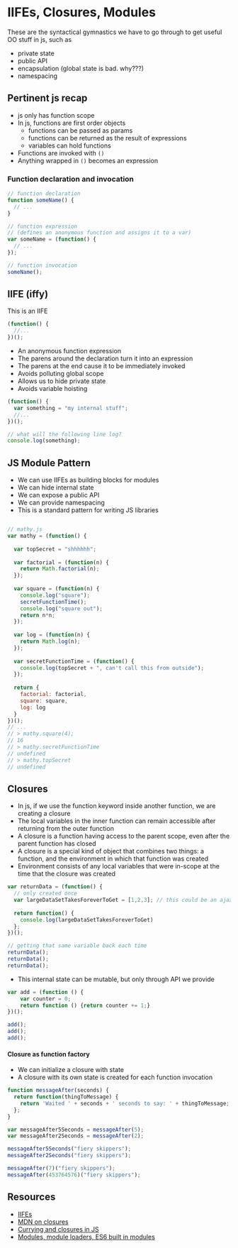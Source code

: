 # IIFEs, Closures, Modules

These are the syntactical gymnastics we have to go through to get useful OO stuff in js, such as
  - private state
  - public API
  - encapsulation (global state is bad.  why???)
  - namespacing

## Pertinent js recap

- js only has function scope
- In js, functions are first order objects
  - functions can be passed as params
  - functions can be returned as the result of expressions
  - variables can hold functions
- Functions are invoked with `()`
- Anything wrapped in `()` becomes an expression

### Function declaration and invocation

```javascript
// function declaration
function someName() { 
  // ...
}
```

```javascript
// function expression
// (defines an anonymous function and assigns it to a var)
var someName = (function() {
  // ...
});
```

```javascript
// function invocation
someName();
```

## IIFE (iffy)

This is an IIFE

```javascript
(function() {
  //...
})();
```

- An anonymous function expression
- The parens around the declaration turn it into an expression
- The parens at the end cause it to be immediately invoked
- Avoids polluting global scope
- Allows us to hide private state
- Avoids variable hoisting

```javascript
(function() {
  var something = "my internal stuff";
  //...
})();

// what will the following line log?
console.log(something);
```

## JS Module Pattern

- We can use IIFEs as building blocks for modules
- We can hide internal state
- We can expose a public API
- We can provide namespacing
- This is a standard pattern for writing JS libraries

```javascript

// mathy.js
var mathy = (function() {
  
  var topSecret = "shhhhhh";
  
  var factorial = (function(n) { 
    return Math.factorial(n);
  });
  
  var square = (function(n) {
    console.log("square");
    secretFunctionTime();
    console.log("square out");
    return n*n;
  });
  
  var log = (function(n) {
    return Math.log(n);
  });
  
  var secretFunctionTime = (function() {
    console.log(topSecret + ", can't call this from outside");
  });
  
  return {
    factorial: factorial,
    square: square,
    log: log
  }
})();
// ...
// > mathy.square(4);
// 16
// > mathy.secretFunctionTime
// undefined
// > mathy.topSecret
// undefined
```

## Closures

- In js, if we use the function keyword inside another function, we are creating a closure
- The local variables in the inner function can remain accessible after returning from the outer function
- A closure is a function having access to the parent scope, even after the parent function has closed
- A closure is a special kind of object that combines two things: a function, and the environment in which that function was created
- Environment consists of any local variables that were in-scope at the time that the closure was created

```javascript
var returnData = (function() {
  // only created once
  var largeDataSetTakesForeverToGet = [1,2,3]; // this could be an ajax call
  
  return function() { 
    console.log(largeDataSetTakesForeverToGet) 
  };
})();

// getting that same variable back each time
returnData();
returnData();
returnData();
```

- This internal state can be mutable, but only through API we provide

```javascript
var add = (function () {
    var counter = 0;
    return function () {return counter += 1;}
})();

add();
add();
add();
```

#### Closure as function factory

- We can initialize a closure with state
- A closure with its own state is created for each function invocation

```javascript
function messageAfter(seconds) {
  return function(thingToMessage) {
    return 'Waited ' + seconds + ' seconds to say: ' + thingToMessage;
  };
}

var messageAfter5Seconds = messageAfter(5);
var messageAfter2Seconds = messageAfter(2);

messageAfter5Seconds("fiery skippers");
messageAfter2Seconds("fiery skippers");

messageAfter(7)("fiery skippers");
messageAfter(453764576)("fiery skippers");
```


## Resources

- [IIFEs](http://en.wikipedia.org/wiki/Immediately-invoked_function_expression)
- [MDN on closures](https://developer.mozilla.org/en-US/docs/Web/JavaScript/Closures)
- [Currying and closures in JS](http://engineering.cerner.com/blog/closures-and-currying-in-javascript/)
- [Modules, module loaders, ES6 built in modules](https://www.airpair.com/javascript/posts/the-mind-boggling-universe-of-javascript-modules)
